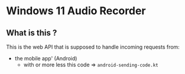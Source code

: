 # Windows 11 Audio Recorder

## What is this ?

This is the web API that is supposed to handle incoming requests from:

- the mobile app' (Android)
  - with or more less this code => `android-sending-code.kt`
